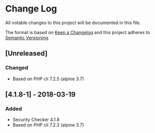 # Change Log
All notable changes to this project will be documented in this file.

The format is based on [Keep a Changelog](http://keepachangelog.com/)
and this project adheres to [Semantic Versioning](http://semver.org/).

## [Unreleased]
### Changed
- Based on PHP cli 7.2.5 (alpine 3.7)

## [4.1.8-1] - 2018-03-19
### Added
- Security Checker 4.1.8
- Based on PHP cli 7.2.3 (alpine 3.7)
